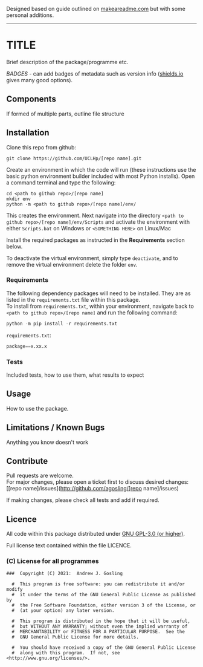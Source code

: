 Designed based on guide outlined on [makeareadme.com](https://www.makeareadme.com/) but with some personal additions.

--------------------------------------------------------------------------------

# TITLE

Brief description of the package/programme etc.

_BADGES_ - can add badges of metadata such as version info ([shields.io](https://shields.io/) gives many good options).

## Components

If formed of multiple parts, outline file structure

## Installation

Clone this repo from github:

```console
git clone https://github.com/UCLHp/[repo name].git
```

Create an environment in which the code will run (these instructions use the basic python environment builder included with most Python installs). Open a command terminal and type the following:

```console
cd <path to github repo>/[repo name]
mkdir env
python -m <path to github repo>/[repo name]/env/
```

This creates the environment. Next navigate into the directory `<path to github repo>/[repo name]/env/Scripts` and activate the environment with either `Scripts.bat` on Windows or `<SOMETHING HERE>` on Linux/Mac

Install the required packages as instructed in the **Requirements** section below.

To deactivate the virtual environment, simply type `deactivate`, and to remove the virtual environment delete the folder `env`.

### Requirements

The following dependency packages will need to be installed. They are as listed in the `requirements.txt` file within this package.<br>
To install from `requirements.txt`, within your environment, navigate back to `<path to github repo>/[repo name]` and run the following command:

```python
python -m pip install -r requirements.txt
```

`requirements.txt`:

```python
package==x.xx.x
```

### Tests

Included tests, how to use them, what results to expect

## Usage

How to use the package.

## Limitations / Known Bugs

Anything you know doesn't work

## Contribute

Pull requests are welcome.<br>
For major changes, please open a ticket first to discuss desired changes: [[repo name]/issues](http://github.com/agosling/[repo name]/issues)

If making changes, please check all tests and add if required.

## Licence

All code within this package distributed under [GNU GPL-3.0 (or higher)](https://opensource.org/licenses/GPL-3.0).

Full license text contained within the file LICENCE.

### (C) License for all programmes

```
###  Copyright (C) 2021:  Andrew J. Gosling

  #  This program is free software: you can redistribute it and/or modify
  #  it under the terms of the GNU General Public License as published by
  #  the Free Software Foundation, either version 3 of the License, or
  #  (at your option) any later version.

  #  This program is distributed in the hope that it will be useful,
  #  but WITHOUT ANY WARRANTY; without even the implied warranty of
  #  MERCHANTABILITY or FITNESS FOR A PARTICULAR PURPOSE.  See the
  #  GNU General Public License for more details.

  #  You should have received a copy of the GNU General Public License
  #  along with this program.  If not, see <http://www.gnu.org/licenses/>.
```
